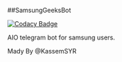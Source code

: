 ##SamsungGeeksBot

[![Codacy Badge](https://app.codacy.com/project/badge/Grade/8886447e2c0b47f5be748d9e0d6e8e0c)](https://www.codacy.com/manual/KassemSYR_2/SamsungGeeksBot?utm_source=github.com&amp;utm_medium=referral&amp;utm_content=KassemSYR/SamsungGeeksBot&amp;utm_campaign=Badge_Grade)

AIO telegram bot for samsung users.

Mady By @KassemSYR

